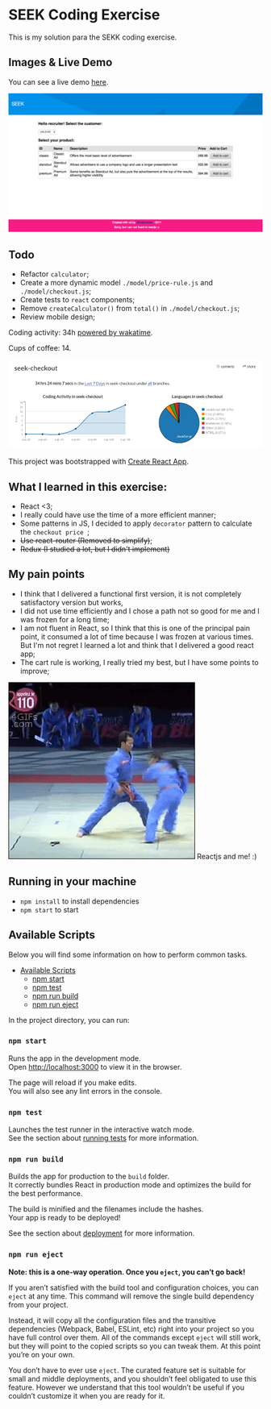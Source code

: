 # SEEK Coding Exercise

This is my solution para the SEKK coding exercise.

## Images & Live Demo

You can see a live demo [here](https://seek-checkout.herokuapp.com/).

<img  src="./print1.png">

## Todo
- Refactor `calculator`;
- Create a more dynamic model `./model/price-rule.js` and `./model/checkout.js`;
- Create tests to `react` components;
- Remove `createCalculator()` from `total()` in `./model/checkout.js`;
- Review mobile design;



Coding activity: 34h [powered by wakatime](https://wakatime.com/i/kidchenko).

Cups of coffee: 14.

<img  src="./coding-activity.png">

This project was bootstrapped with [Create React App](https://github.com/facebookincubator/create-react-app).



## What I learned in this exercise:
- React <3;
- I really could have use the time of a more efficient manner;
- Some patterns in JS, I decided to apply `decorator` pattern to calculate the `checkout price `;
- ~~Use react-router (Removed to simplify)~~;
- ~~Redux (I studied a lot, but I didn't implement)~~

## My pain points
- I think that I delivered a functional first version, it is not completely satisfactory version but works,
- I did not use time efficiently and I chose a path not so good for me and I was frozen for a long time;
- I am not fluent in React, so I think that this is one of the principal pain point, it consumed a lot of time because I was frozen at various times. But I'm not regret I learned a lot and think that I delivered a good react app;
- The cart rule is working, I really tried my best, but I have some points to improve;


<img src="exercise-and-me.gif" />
Reactjs and me! :)

## Running in your machine

- `npm install` to install dependencies
- `npm start` to start

## Available Scripts

Below you will find some information on how to perform common tasks.<br>

- [Available Scripts](#available-scripts)
  - [npm start](#npm-start)
  - [npm test](#npm-test)
  - [npm run build](#npm-run-build)
  - [npm run eject](#npm-run-eject)

In the project directory, you can run:

### `npm start`

Runs the app in the development mode.<br>
Open [http://localhost:3000](http://localhost:3000) to view it in the browser.

The page will reload if you make edits.<br>
You will also see any lint errors in the console.

### `npm test`

Launches the test runner in the interactive watch mode.<br>
See the section about [running tests](#running-tests) for more information.

### `npm run build`

Builds the app for production to the `build` folder.<br>
It correctly bundles React in production mode and optimizes the build for the best performance.

The build is minified and the filenames include the hashes.<br>
Your app is ready to be deployed!

See the section about [deployment](#deployment) for more information.

### `npm run eject`

**Note: this is a one-way operation. Once you `eject`, you can’t go back!**

If you aren’t satisfied with the build tool and configuration choices, you can `eject` at any time. This command will remove the single build dependency from your project.

Instead, it will copy all the configuration files and the transitive dependencies (Webpack, Babel, ESLint, etc) right into your project so you have full control over them. All of the commands except `eject` will still work, but they will point to the copied scripts so you can tweak them. At this point you’re on your own.

You don’t have to ever use `eject`. The curated feature set is suitable for small and middle deployments, and you shouldn’t feel obligated to use this feature. However we understand that this tool wouldn’t be useful if you couldn’t customize it when you are ready for it.
